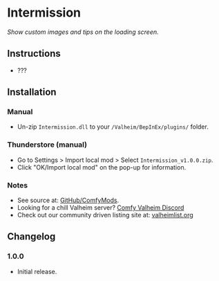 # Intermission

*Show custom images and tips on the loading screen.*

## Instructions

  * ???

## Installation

### Manual

  * Un-zip `Intermission.dll` to your `/Valheim/BepInEx/plugins/` folder.

### Thunderstore (manual)

  * Go to Settings > Import local mod > Select `Intermission_v1.0.0.zip`.
  * Click "OK/Import local mod" on the pop-up for information.

### Notes

  * See source at: [GitHub/ComfyMods](https://github.com/redseiko/ComfyMods/tree/main/Intermission).
  * Looking for a chill Valheim server? [Comfy Valheim Discord](https://discord.gg/ameHJz5PFk)
  * Check out our community driven listing site at: [valheimlist.org](https://valheimlist.org/)

## Changelog

### 1.0.0

  * Initial release.